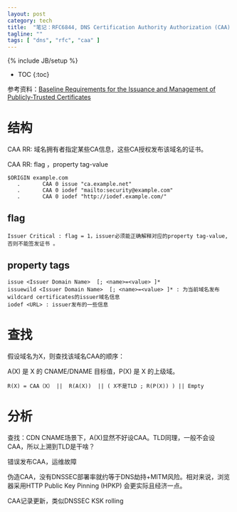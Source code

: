 ```yaml
---
layout: post
category: tech
title:  "笔记：RFC6844, DNS Certification Authority Authorization (CAA) Resource Record"
tagline: ""
tags: [ "dns", "rfc", "caa" ] 
---
```

{% include JB/setup %}

* TOC
{:toc}

参考资料：[Baseline Requirements for the Issuance and Management of Publicly-Trusted Certificates](https://cabforum.org/wp-content/uploads/CA-Browser-Forum-BR-1.5.4.pdf)

# 结构

CAA RR: 域名拥有者指定某些CA信息，这些CA授权发布该域名的证书。

CAA RR: flag ，property tag-value

    $ORIGIN example.com
       .       CAA 0 issue "ca.example.net"
       .       CAA 0 iodef "mailto:security@example.com"
       .       CAA 0 iodef "http://iodef.example.com/"


## flag

    Issuer Critical : flag = 1，issuer必须能正确解释对应的property tag-value,否则不能签发证书 。

## property tags

    issue <Issuer Domain Name>  [; <name>=<value> ]*
    issuewild <Issuer Domain Name>  [; <name>=<value> ]* : 为当前域名发布wildcard certificates的issuer域名信息
    iodef <URL> : issuer发布的一些信息


# 查找

假设域名为X，则查找该域名CAA的顺序：

A(X) 是 X 的 CNAME/DNAME 目标值，P(X) 是 X 的上级域。

    R(X) = CAA（X） ||  R(A(X))  || ( X不是TLD ; R(P(X)) ) || Empty

# 分析

查找：CDN CNAME场景下，A(X)显然不好设CAA。TLD同理，一般不会设CAA，所以上溯到TLD是干啥？

错误发布CAA，运维故障

伪造CAA，没有DNSSEC部署率就约等于DNS劫持+MITM风险。相对来说，浏览器采用HTTP Public Key Pinning (HPKP) 会更实际且经济一点。

CAA记录更新，类似DNSSEC KSK rolling
